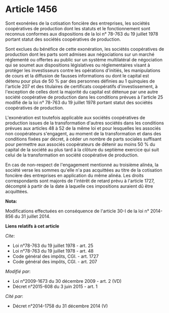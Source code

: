 # Article 1456

Sont exonérées de la cotisation foncière des entreprises, les sociétés coopératives de production dont les statuts et le
fonctionnement sont reconnus conformes aux dispositions de la loi n° 78-763 du 19 juillet 1978 portant statut des sociétés
coopératives de production. 

Sont exclues du bénéfice de cette exonération, les sociétés coopératives de production dont les parts sont admises aux
négociations sur un marché réglementé ou offertes au public sur un système multilatéral de négociation qui se soumet aux
dispositions législatives ou réglementaires visant à protéger les investisseurs contre les opérations d'initiés, les
manipulations de cours et la diffusion de fausses informations ou dont le capital est détenu pour plus de 50 % par des
personnes définies au 1 quinquies de l'article 207 et des titulaires de certificats coopératifs d'investissement, à
l'exception de celles dont la majorité du capital est détenue par une autre société coopérative de production dans les
conditions prévues à l'article 25 modifié de la loi n° 78-763 du 19 juillet 1978 portant statut des sociétés coopératives de
production. 

L'exonération est toutefois applicable aux sociétés coopératives de production issues de la transformation d'autres sociétés
dans les conditions prévues aux articles 48 à 52 de la même loi et pour lesquelles les associés non coopérateurs s'engagent,
au moment de la transformation et dans des conditions fixées par décret, à céder un nombre de parts sociales suffisant pour
permettre aux associés coopérateurs de détenir au moins 50 % du capital de la société au plus tard à la clôture du septième
exercice qui suit celui de la transformation en société coopérative de production. 

En cas de non-respect de l'engagement mentionné au troisième alinéa, la société verse les sommes qu'elle n'a pas acquittées
au titre de la cotisation foncière des entreprises en application du même alinéa. Les droits correspondants sont majorés de
l'intérêt de retard prévu à l'article 1727, décompté à partir de la date à laquelle ces impositions auraient dû être
acquittées.

**Nota:**

Modifications effectuées en conséquence de l'article 30-I de la loi n° 2014-856 du 31 juillet 2014.

**Liens relatifs à cet article**

_Cite_:

  - Loi n°78-763 du 19 juillet 1978 - art. 25
  - Loi n°78-763 du 19 juillet 1978 - art. 48
  - Code général des impôts, CGI. - art. 1727
  - Code général des impôts, CGI. - art. 207

_Modifié par_:

  - Loi n°2009-1673 du 30 décembre 2009 - art. 2 (VD)
  - Décret n°2015-608 du 3 juin 2015 - art. 1

_Cité par_:

  - Décret n°2014-1758 du 31 décembre 2014 (V)
